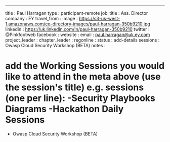 ---
title           : Paul Harragan
type            : participant-remote
job_title       : Ass. Director
company         : EY
travel_from     :
image           : https://s3-us-west-1.amazonaws.com/co-directory-images/paul-harragan-350b9210.jpg
linkedin        : https://uk.linkedin.com/in/paul-harragan-350b9210
twitter         : @Pinkfootweb
facebook        :
website         :
email           : paul.harragan@uk.ey.com
project_leader  :
chapter_leader  :
regonline       :
status          : add-details
sessions        : Owasp Cloud Security Workshop (BETA)
notes           :
# add the Working Sessions you would like to attend in the meta above (use the session's title) e.g. sessions (one per line): -Security Playbooks Diagrams -Hackathon Daily Sessions
- Owasp Cloud Security Workshop (BETA)

<!-- put more details about participant here -->
